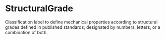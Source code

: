 StructuralGrade
===============

Classification label to define mechanical properties according to structural grades defined in published standards; designated by numbers, letters, or a combination of both.
